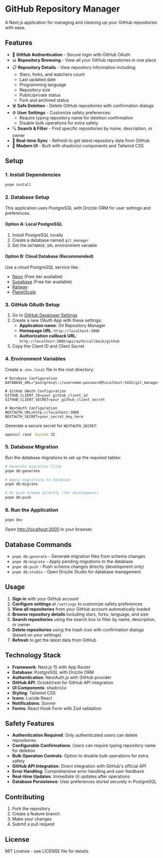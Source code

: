 # GitHub Repository Manager

A Next.js application for managing and cleaning up your GitHub repositories with ease.

## Features

- 🔐 **GitHub Authentication** - Secure login with GitHub OAuth
- 📊 **Repository Browsing** - View all your GitHub repositories in one place
- 📋 **Repository Details** - View repository information including:
  - Stars, forks, and watchers count
  - Last updated date
  - Programming language
  - Repository size
  - Public/private status
  - Fork and archived status
- 🗑️ **Safe Deletion** - Delete GitHub repositories with confirmation dialogs
- ⚙️ **User Settings** - Customize safety preferences:
  - Require typing repository name for deletion confirmation
  - Disable bulk operations for extra safety
- 🔍 **Search & Filter** - Find specific repositories by name, description, or owner
- 🔄 **Real-time Sync** - Refresh to get latest repository data from GitHub
- 🎨 **Modern UI** - Built with shadcn/ui components and Tailwind CSS

## Setup

### 1. Install Dependencies

```bash
pnpm install
```

### 2. Database Setup

This application uses PostgreSQL with Drizzle ORM for user settings and preferences.

#### Option A: Local PostgreSQL
1. Install PostgreSQL locally
2. Create a database named `git_manager`
3. Set the `DATABASE_URL` environment variable

#### Option B: Cloud Database (Recommended)
Use a cloud PostgreSQL service like:
- [Neon](https://neon.tech) (Free tier available)
- [Supabase](https://supabase.com) (Free tier available)
- [Railway](https://railway.app)
- [PlanetScale](https://planetscale.com)

### 3. GitHub OAuth Setup

1. Go to [GitHub Developer Settings](https://github.com/settings/applications/new)
2. Create a new OAuth App with these settings:
   - **Application name**: Git Repository Manager
   - **Homepage URL**: `http://localhost:3000`
   - **Authorization callback URL**: `http://localhost:3000/api/auth/callback/github`
3. Copy the Client ID and Client Secret

### 4. Environment Variables

Create a `.env.local` file in the root directory:

```env
# Database Configuration
DATABASE_URL="postgresql://username:password@localhost:5432/git_manager"

# GitHub OAuth Configuration
GITHUB_CLIENT_ID=your_github_client_id
GITHUB_CLIENT_SECRET=your_github_client_secret

# NextAuth Configuration
NEXTAUTH_URL=http://localhost:3000
NEXTAUTH_SECRET=your_secret_key_here
```

Generate a secure secret for `NEXTAUTH_SECRET`:
```bash
openssl rand -base64 32
```

### 5. Database Migration

Run the database migrations to set up the required tables:

```bash
# Generate migration files
pnpm db:generate

# Apply migrations to database
pnpm db:migrate

# Or push schema directly (for development)
pnpm db:push
```

### 6. Run the Application

```bash
pnpm dev
```

Open [http://localhost:3000](http://localhost:3000) in your browser.

## Database Commands

- `pnpm db:generate` - Generate migration files from schema changes
- `pnpm db:migrate` - Apply pending migrations to the database
- `pnpm db:push` - Push schema changes directly (development only)
- `pnpm db:studio` - Open Drizzle Studio for database management

## Usage

1. **Sign in** with your GitHub account
2. **Configure settings** at `/settings` to customize safety preferences
3. **View all repositories** from your GitHub account automatically loaded
4. **Browse repository details** including stars, forks, language, and size
5. **Search repositories** using the search box to filter by name, description, or owner
6. **Delete repositories** using the trash icon with confirmation dialogs (based on your settings)
7. **Refresh** to get the latest data from GitHub

## Technology Stack

- **Framework**: Next.js 15 with App Router
- **Database**: PostgreSQL with Drizzle ORM
- **Authentication**: NextAuth.js with GitHub provider
- **GitHub API**: Octokit/rest for GitHub API integration
- **UI Components**: shadcn/ui
- **Styling**: Tailwind CSS
- **Icons**: Lucide React
- **Notifications**: Sonner
- **Forms**: React Hook Form with Zod validation

## Safety Features

- **Authentication Required**: Only authenticated users can delete repositories
- **Configurable Confirmations**: Users can require typing repository name for deletion
- **Bulk Operation Controls**: Option to disable bulk operations for extra safety
- **GitHub API Integration**: Direct integration with GitHub's official API
- **Error Handling**: Comprehensive error handling and user feedback
- **Real-time Updates**: Immediate UI updates after operations
- **Database Persistence**: User preferences stored securely in PostgreSQL

## Contributing

1. Fork the repository
2. Create a feature branch
3. Make your changes
4. Submit a pull request

## License

MIT License - see LICENSE file for details.
